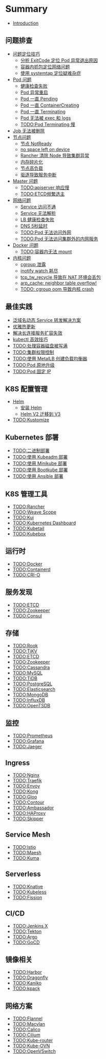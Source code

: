 # Summary

- [Introduction](README.md)

## 问题排查

- [问题定位技巧](troubleshooting/debug-skill/README.md)
  - [分析 ExitCode 定位 Pod 异常退出原因](troubleshooting/debug-skill/analysis-exitcode.md)
  - [容器内抓包定位网络问题](troubleshooting/debug-skill/capture-packets-in-container.md)
  - [使用 systemtap 定位疑难杂症](troubleshooting/debug-skill/use-systemtap-to-locate-problems.md)
- [Pod 问题]()
  - [健康检查失败](troubleshooting/pod/healthcheck-failed.md)
  - [Pod 异常重启](troubleshooting/pod/pod-restart.md)
  - [Pod 一直 Pending](troubleshooting/pod/pod-pending-forever.md)
  - [Pod 一直 ContainerCreating](troubleshooting/pod/pod-containercreating-forever.md)
  - [Pod 一直 Terminating](troubleshooting/pod/pod-terminating-forever.md)
  - [Pod 无法被 exec 和 logs](troubleshooting/pod/pod-cannot-exec-or-logs.md)
  - [TODO:Pod Terminating 慢](troubleshooting/pod/slow-pod-terminating.md)
- [Job 无法被删除](troubleshooting/cannot-delete-job.md)
- [节点问题]()
  - [节点 NotReady](troubleshooting/node/node-notready.md)
  - [no space left on device](troubleshooting/node/no-space-left-on-device.md)
  - [Rancher 清除 Node 导致集群异常](troubleshooting/node/rancher-remove-node-cause-cluster-abnormal.md)
  - [内存碎片化](troubleshooting/node/memory-fragmentation.md)
  - [节点高负载](troubleshooting/node/high-load-on-node.md)
  - [驱逐导致服务中断](troubleshooting/node/eviction-leads-to-service-disruption.md)
- [Master 问题]()
  - [TODO:apiserver 响应慢]()
  - [TODO:ETCD频繁选主]()
- [网络问题]()
  - [Service 访问不通](troubleshooting/network/service-unreachable.md)
  - [Service 无法解析](troubleshooting/network/service-cannot-resolve.md)
  - [LB 健康检查失败](troubleshooting/network/lb-healthcheck-failed.md)
  - [DNS 5秒延时](troubleshooting/network/dns-lookup-5s-delay.md)
  - [TODO:Pod 无法访问外网]()
  - [TODO:Pod 无法访问集群外的内网服务]()
- [Docker 问题]()
  - [TODO:容器内无法 mount]()
- [内核问题]()
  - [cgroup 泄露](troubleshooting/kernel/cgroup-leaking.md)
  - [inotify watch 耗尽](troubleshooting/kernel/runnig-out-of-inotify-watches.md)
  - [tcp_tw_recycle 导致在 NAT 环境会丢包](troubleshooting/kernel/lost-packets-in-nat-environment-once-enable-tcp_tw_recycle.md)
  - [arp_cache: neighbor table overflow!](troubleshooting/kernel/arp_cache-neighbor-table-overflow.md)
  - [TODO: cgroup oom 导致内核 crash]()

## 最佳实践

- [泛域名动态 Service 转发解决方案](best-practice/wildcard-domain-forward.md)
- [优雅热更新](best-practice/kubernetes-grace-update.md)
- [解决长连接服务扩容失效](best-practice/scale-keepalive-service.md)
- [kubectl 高效技巧](best-practice/efficient-kubectl.md)
- [TODO:处理容器磁盘被写满](best-practice/handle-disk-full.md)
- [TODO:集群权限控制]()
- [TODO:使用 MetalLB 创建负载均衡器]()
- [TODO:Pod 原地升级]()
- [TODO:Pod 固定 IP]()

## K8S 配置管理

- [Helm]()
  - [安装 Helm](configuration-management/helm/install-helm.md)
  - [Helm V2 迁移到 V3](configuration-management/helm/upgrade-helm-v2-to-v3.md)
- [TODO:Kustomize]()

## Kubernetes 部署

- [TODO:二进制部署]()
- [TODO:使用 Kubeadm 部署]()
- [TODO:使用 Minikube 部署]()
- [TODO:使用 Bootkube 部署]()
- [TODO:使用 Ansible 部署]()

## K8S 管理工具

- [TODO:Rancher]()
- [TODO:Weave Scope]()
- [TODO:Kui]()
- [TODO:Kubernetes Dashboard]()
- [TODO:Kubetail]()
- [TODO:Kubebox]()

## 运行时

- [TODO:Docker]()
- [TODO:Containerd]()
- [TODO:CRI-O]()

## 服务发现

- [TODO:ETCD]()
- [TODO:Zookeeper]()
- [TODO:Consul]()

## 存储

- [TODO:Rook]()
- [TODO:TiKV]()
- [TODO:ETCD]()
- [TODO:Zookeeper]()
- [TODO:Cassandra]()
- [TODO:MySQL]()
- [TODO:TiDB]()
- [TODO:PostgreSQL]()
- [TODO:Elasticsearch]()
- [TODO:MongoDB]()
- [TODO:InfluxDB]()
- [TODO:OpenTSDB]()

## 监控

- [TODO:Prometheus]()
- [TODO:Grafana]()
- [TODO:Jaeger]()

## Ingress

- [TODO:Nginx]()
- [TODO:Traefik]()
- [TODO:Envoy]()
- [TODO:Kong]()
- [TODO:Gloo]()
- [TODO:Contour]()
- [TODO:Ambassador]()
- [TODO:HAProxy]()
- [TODO:Skipper]()

## Service Mesh

- [TODO:Istio]()
- [TODO:Maesh]()
- [TODO:Kuma]()

## Serverless

- [TODO:Knative]()
- [TODO:Kubeless]()
- [TODO:Fission]()

## CI/CD

- [TODO:Jenkins X]()
- [TODO:Tekton]()
- [TODO:Argo]()
- [TODO:GoCD]()

## 镜像相关

- [TODO:Harbor]()
- [TODO:Dragonfly]()
- [TODO:Kaniko]()
- [TODO:kpack]()

## 网络方案

- [TODO:Flannel]()
- [TODO:Macvlan]()
- [TODO:Calico]()
- [TODO:Cilium]()
- [TODO:Kube-router]()
- [TODO:Kube-OVN]()
- [TODO:OpenVSwitch]()